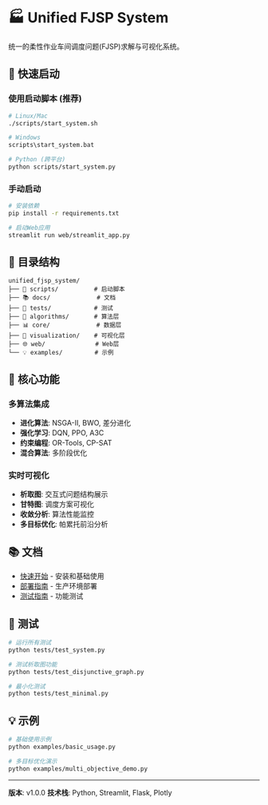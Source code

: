 # 🏭 Unified FJSP System

统一的柔性作业车间调度问题(FJSP)求解与可视化系统。

## 🚀 快速启动

### 使用启动脚本 (推荐)
```bash
# Linux/Mac
./scripts/start_system.sh

# Windows
scripts\start_system.bat

# Python (跨平台)
python scripts/start_system.py
```

### 手动启动
```bash
# 安装依赖
pip install -r requirements.txt

# 启动Web应用
streamlit run web/streamlit_app.py
```

## 📁 目录结构

```
unified_fjsp_system/
├── 🚀 scripts/          # 启动脚本
├── 📚 docs/             # 文档
├── 🧪 tests/            # 测试
├── 🧠 algorithms/       # 算法层
├── 📊 core/             # 数据层
├── 🎨 visualization/    # 可视化层
├── 🌐 web/              # Web层
└── 💡 examples/         # 示例
```

## 🎯 核心功能

### 多算法集成
- **进化算法**: NSGA-II, BWO, 差分进化
- **强化学习**: DQN, PPO, A3C
- **约束编程**: OR-Tools, CP-SAT
- **混合算法**: 多阶段优化

### 实时可视化
- **析取图**: 交互式问题结构展示
- **甘特图**: 调度方案可视化
- **收敛分析**: 算法性能监控
- **多目标优化**: 帕累托前沿分析

## 📚 文档

- [快速开始](docs/QUICK_START.md) - 安装和基础使用
- [部署指南](docs/DEPLOYMENT_GUIDE.md) - 生产环境部署
- [测试指南](docs/DISJUNCTIVE_GRAPH_TEST_GUIDE.md) - 功能测试

## 🧪 测试

```bash
# 运行所有测试
python tests/test_system.py

# 测试析取图功能
python tests/test_disjunctive_graph.py

# 最小化测试
python tests/test_minimal.py
```

## 💡 示例

```bash
# 基础使用示例
python examples/basic_usage.py

# 多目标优化演示
python examples/multi_objective_demo.py
```

---

**版本**: v1.0.0
**技术栈**: Python, Streamlit, Flask, Plotly
